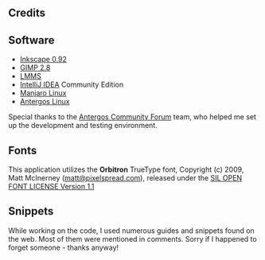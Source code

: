 Credits
---

## Software

- [Inkscape 0.92](http://www.inkscape.org)
- [GIMP 2.8](https://www.gimp.org)
- [LMMS](https://lmms.io)
- [IntelliJ IDEA](https://www.jetbrains.com/idea) Community Edition
- [Manjaro Linux](https://manjaro.org)
- [Antergos Linux](https://antergos.com)

Special thanks to the [Antergos Community Forum](https://forum.antergos.com) team, who helped me set up the 
development and testing environment.

## Fonts

This application utilizes the **Orbitron** TrueType font, Copyright (c) 2009, Matt McInerney (matt@pixelspread.com), 
released under the [SIL OPEN FONT LICENSE Version 1.1](http://scripts.sil.org/cms/scripts/page.php?site_id=nrsi&id=OFL_web)

## Snippets

While working on the code, I used numerous guides and snippets found on the web. Most of them were mentioned in comments. 
Sorry if I happened to forget someone - thanks anyway!